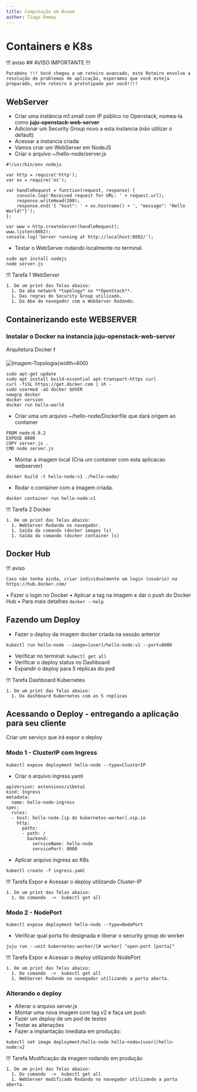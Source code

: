 ```yaml
---
title: Computação em Nuvem
author: Tiago Demay
---
```


# Containers e K8s


!!! aviso
    ## AVISO IMPORTANTE !!!
   
    Parabéns !!! Você chegou a um roteiro avancado, este Roteiro envolve a resolução de problemas de aplicação, esperamos que você esteja preparado, este roteiro é prototipado por você!!!!   

## WebServer 

* Criar uma instância m1.small com IP público no Openstack, nomea-la como **juju-openstack-web-server**
* Adicionar um Security Group novo a esta instancia (não utilizar o default)
* Acessar a instancia criada
* Vamos criar um WebServer em NodeJS
* Criar o arquivo ~/hello-node/server.js

```
#!/usr/bin/env nodejs

var http = require('http');
var os = require('os');

var handleRequest = function(request, response) {
    console.log('Received request for URL: ' + request.url);
    response.writeHead(200);
    response.end('{ "host": ' + os.hostname() + ', "message": "Hello World!"}');
};

var www = http.createServer(handleRequest);
www.listen(8082);
console.log('Server running at http://localhost:8082/');

```

* Testar o WebServer rodando localmente no terminal.

```
sudo apt install nodejs
node server.js
```

!!! Tarefa 1
    WebServer

    1. De um print das Telas abaixo:
      1. Da aba network *topology* no **OpenStack**.
      1. Das regras do Security Group utilizado.
      1. Da Aba do navegador com o WebServer Rodando.


## Containerizando este WEBSERVER

### Instalar o Docker na instancia **juju-openstack-web-server**

Arquitetura Docker :exclamation:

![Imagem-Topologia](../assets/images/docker.png){width=600}


```
sudo apt-get update
sudo apt install build-essential apt-transport-https curl
curl -fsSL https://get.docker.com | sh -
sudo usermod -aG docker $USER
newgrp docker
docker version
docker run hello-world

```


* Criar uma um arquivo ~/hello-node/Dockerfile que dará origem ao container

```
FROM node:6.9.2
EXPOSE 8080
COPY server.js .
CMD node server.js
```

* Montar a imagem local (Cria um container com esta aplicacao webserver)

`docker build -t hello-node:v1 ./hello-node/`

* Rodar o container com a imagem criada.

`docker container run hello-node:v1`


!!! Tarefa 2
    Docker

    1. De um print das Telas abaixo:
      1. WebServer Rodando no navegador.
      1. Saída do comando (docker images ls)
      1. Saída do comando (docker container ls)


## Docker Hub

!!! aviso
   
    Caso não tenha ainda, criar individualmente um login (usuário) na https://hub.docker.com/

• Fazer o login no Docker
• Aplicar a tag na imagem e dar o push do Docker Hub
• Para mais detalhes `docker --help`


## Fazendo um Deploy
* Fazer o deploy da imagem docker criada na sessão anterior

`kubectl run hello-node --image=[user]/hello-node:v1 --port=8080`

* Verificar no terminal: `kubectl get all`
* Verificar o deploy status no Dashboard
* Expandir o deploy para 5 réplicas do pod


!!! Tarefa
    Dashboard Kubernetes

    1. De um print das Telas abaixo:
      1. Do dashboard Kubernetes com as 5 replicas


## Acessando o Deploy - entregando a aplicação para seu cliente

Criar um serviço que irá expor o deploy

### Modo 1 - ClusterIP com Ingress

`kubectl expose deployment hello-node --type=ClusterIP`

* Criar o arquivo ingress.yaml

```
apiVersion: extensions/v1beta1
kind: Ingress
metadata:
  name: hello-node-ingress
spec:
  rules:
  - host: hello-node.[ip do kubernetes-worker].xip.io
    http:
      paths:
      - path: /
        backend:
          serviceName: hello-node
          servicePort: 8080

```
* Aplicar arquivo ingress ao K8s

`kubectl create -f ingress.yaml`

!!! Tarefa
    Expor e Acessar o deploy utilizando Cluster-IP

    1. De um print das Telas abaixo:
      1. Do comando  ->  kubectl get all




### Modo 2 - NodePort

`kubectl expose deployment hello-node --type=NodePort`

* Verificar qual porta foi designada e liberar o security group do worker

`juju run --unit kubernetes-worker/[# worker] "open-port [porta]"`


!!! Tarefa
    Expor e Acessar o deploy utilizando NodePort

    1. De um print das Telas abaixo:
      1. Do comando  ->  kubectl get all
      1. WebServer Rodando no navegador utilizando a porta aberta.



### Alterando o deploy

* Alterar o arquivo server.js
* Montar uma nova imagem com tag v2 e faça um push
* Fazer um deploy de um pod de testes
* Testar as alterações
* Fazer a implantação imediata em produção:

`kubectl set image deployment/hello-node hello-node=[user]/hello-node:v2`


!!! Tarefa
    Modificação da imagem rodando em produção

    1. De um print das Telas abaixo:
      1. Do comando  ->  kubectl get all
      1. WebServer modificado Rodando no navegador utilizando a porta aberta.

     

<!-- 
# Dinâmica Final: Utilizando o Load Balancer Octavia para o Serviço em Kubernetes

## Objetivo
Distribuir o tráfego de entrada entre as réplicas do serviço **hello-node** em Kubernetes, utilizando o load balancer Octavia para assegurar que o tráfego seja balanceado e que o serviço esteja disponível mesmo que alguma réplica falhe.

## Pré-requisitos
- Cluster Kubernetes em execução, com o serviço `hello-node` rodando com 5 réplicas.
- Configuração e validação do Octavia como load balancer no OpenStack, com certificados SSL ativos.
- Acesso à instância com Kubernetes para rodar os comandos.

## Passos

1. **Configuração do Serviço para o Load Balancer**
   - Altere o tipo de exposição do serviço `hello-node` no Kubernetes para **LoadBalancer**. Esse tipo permite que o Kubernetes provisione automaticamente um balanceador de carga com Octavia, redirecionando o tráfego para as réplicas do serviço.

   - No arquivo de configuração do serviço, modifique a seção `type` para:
     ```yaml
     apiVersion: v1
     kind: Service
     metadata:
       name: hello-node
       labels:
         app: hello-node
     spec:
       type: LoadBalancer
       ports:
       - port: 8080
         targetPort: 8080
       selector:
         app: hello-node
     ```

2. **Aplicação do Serviço**
   - Aplique a configuração atualizada com o comando:
     ```bash
     kubectl apply -f hello-node-service.yaml
     ```

3. **Validação do Load Balancer**
   - Verifique se o load balancer foi criado e se está direcionando o tráfego para as réplicas do serviço. Isso pode ser feito com o comando:
     ```bash
     kubectl get svc hello-node
     ```
   - Este comando mostrará o endereço IP externo atribuído pelo load balancer ao serviço `hello-node`. Anote esse IP, pois ele será utilizado para acessar o serviço.

4. **Teste do Balanceamento de Carga**
   - No navegador ou com `curl`, acesse o IP externo do load balancer para validar o balanceamento:
     ```bash
     curl http://[external-ip]:8080
     ```
   - Execute esse comando várias vezes ou atualize o navegador para observar como o load balancer distribui as requisições entre as réplicas. Você deve notar que as respostas vêm de diferentes réplicas do `hello-node`, indicando que o balanceamento está funcionando.

!!! exercise
    CheckPoint-6 Docker
    
    - **Objetivo**: Garantir que o serviço esteja acessível via load balancer e que o   tráfego seja distribuído uniformemente entre as réplicas. **Tarefas**:

      - Dê um print da aba do navegador mostrando o serviço rodando pelo IP externo do load balancer.

      - Verifique o balanceamento de carga acessando o IP externo múltiplas vezes e observe as respostas dos diferentes hosts.

      - Confirme que o serviço é resiliente: force a remoção de uma réplica (`kubectl delete pod [pod-name]`) e observe o load balancer direcionar o tráfego às réplicas restantes, tire prints desta etapa.

---

## Reflexão
Essa dinâmica mostra como o load balancer Octavia integra-se ao Kubernetes para distribuir o tráfego automaticamente, suportando o serviço `hello-node` e garantindo alta disponibilidade. Após concluir essa etapa, você terá implantado um serviço com balanceamento de carga, aplicando as boas práticas de exposição e resiliência de sistemas distribuídos.


## **Conclusão:** *SOMENTE PARA PENSAR* :exclamation: :exclamation: :exclamation:

Você desempenhou uma implantação em tempo real usando Kubernetes e DockerHub. Como seria uma arquitetura de Continuous Integration/Continuous Delivery (CI/CD) real utilizando Kubernetes? -->